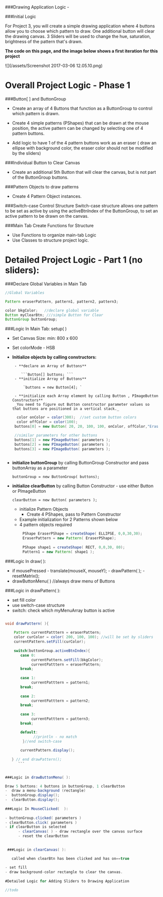 ###Drawing Application Logic - 

###Initial Logic

For Project 3, you will create a simple drawing application where 4 buttons allow you to choose which pattern to draw. One additional button will clear the drawing canvas.  3 Sliders will be used to change the hue, saturation, brightness of the pattern that's drawn.

**The code on this page, and the image below shows a first iteration for this project**


![](/assets/Screenshot 2017-03-06 12.05.10.png)

# Overall Project Logic - Phase 1

###Button[ ] and ButtonGroup
- Create an array of 4 Buttons that function as a ButtonGroup to control which pattern is drawn.

- Create 4 simple patterns (PShapes) that can be drawn at the mouse position, the active pattern can be changed by selecting one of 4 pattern buttons.

- Add logic to have 1 of the 4 pattern buttons work as an eraser ( draw an ellipse with background color, the eraser color should not be modified by the sliders)

###Individual Button to Clear Canvas
- Create an additional 5th Button that will clear the canvas, but is not part of the ButtonGroup buttons.

###Pattern Objects to draw patterns
- Create 4 Pattern Object instances. 
 
###Switch-case Control Structure
Switch-case structure allows one pattern to be set as active by using the activeBtnIndex of the ButtonGroup, to set an active pattern to be drawn on the canvas.

###Main Tab Create Functions for Structure
- Use Functions to organize main-tab Logic
- Use Classes to structure project logic.

# Detailed Project Logic - Part 1 (no sliders): 

###Declare Global Variables in Main Tab

```java
//Global Variables

Pattern eraserPattern, pattern1, pattern2, pattern3; 

color bkgColor;   //declare global variable
Button myClearBtn; ///simple Button for Clear
ButtonGroup buttonGroup; 

``` 
    
###Logic In Main Tab:  setup( )  

- Set Canvas Size: min: 800 x 600
- Set colorMode - HSB
- **Initialize objects by calling constructors:**

       - **declare an Array of Buttons** 
       
          ```Button[] buttons; ```
       - **initialize Array of Buttons**
       
           `buttons = new Button[4]; `
           
       - **initialize each Array element by calling Button , PImageButton Constructors** 
       _You need to figure out Button constructor parameter values so that buttons are positioned in a vertical stack._
           
    ```java
      color onColor = color(300);  //set custom button colors
      color offColor = color(100);
     buttons[0] = new Button( 20, 20, 100, 100, onColor, offColor,"Eraser" );
 
     //similar parameters for other buttons
     buttons[1] = new PImageButton( parameters ); 
     buttons[2] = new PImageButton( parameters ); 
     buttons[3] = new PImageButton( parameters ); 
            
    ```
   
 - **initialize buttonGroup** by calling ButtonGroup Constructor and pass buttonArray as a parameter
       
      `buttonGroup = new ButtonGroup( buttons);` 
      
  - **initialize clearButton** by calling Button Constructor - use either Button or PImageButton
      
    `clearButton = new Button( parameters );`
    
    - initialize Pattern Objects
        - Create 4 PShapes, pass to Pattern Constructor 
    - Example initialization for 2 Patterns shown below
    - 4 pattern objects required

```java
        PShape EraserPShape = createShape( ELLIPSE, 0,0,30,30);
        EraserPattern = new Pattern( EraserPShape);
    
        PShape shape1 = createShape( RECT, 0,0,30, 80);
        Pattern1 = new Pattern( shape1 );
```  
        
###Logic In draw( ):
- if mousePressed
        - translate(mouseX, mouseY);
        - drawPattern( );
        - resetMatrix();
- drawButtonMenu( ) //always draw menu of Buttons
 
###Logic in drawPattern( ):
- set fill color
- use switch-case structure
- switch: check which myMenuArray button is active
         
 ```java
 
 void drawPattern( ){
     
     Pattern currentPatttern = eraserPattern;
     color curColor = color( 200, 100, 100); //will be set by sliders
     currentPattern.setFill(curColor);
     
     switch(buttonGroup.activeBtnIndex){
        case 0:
             currentPattern.setFill(bkgColor);
             currentPatttern = eraserPattern;
        break;
        
        case 1:
             currentPatttern = pattern1;
        break;
        
        case 2:
             currentPatttern = pattern2;
        break;
        
        case 3:
             currentPatttern = pattern3;
        break;

        default:
              //println - no match
         }//end switch-case
        
        currentPattern.display();
        
    } // end drawPattern();
       ```
                
 
 ###Logic in drawButtonMenu( ): 
 
 Draw 5 buttons: 4 buttons in buttonGroup, 1 clearButton
-  draw a menu-background (rectangle)
-  buttonGroup.display();
-  clearButton.display();
   
 ###Logic In MouseClicked(  ):
    
- buttonGroup.clicked( parameters )
- clearButton.click( parameters )
- if clearButton is selected
       - clearCanvas( ) - draw rectangle over the canvas surface
       - reset the clearButton
   
      
  ###Logic in clearCanvas( ):
 
    called when clearBtn has been clicked and has on==true
    
 - set fill
 - draw background-color rectangle to clear the canvas.
   
 #Detailed Logic for Adding Sliders to Drawing Application
 
 //todo
   
 